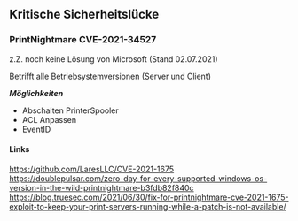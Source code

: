 ## Kritische Sicherheitslücke
### PrintNightmare CVE-2021-34527

z.Z. noch keine Lösung von Microsoft (Stand 02.07.2021)

Betrifft alle Betriebsystemversionen (Server und Client)

***Möglichkeiten***

* Abschalten PrinterSpooler
* ACL Anpassen
* EventID


#### Links
<https://github.com/LaresLLC/CVE-2021-1675>  
<https://doublepulsar.com/zero-day-for-every-supported-windows-os-version-in-the-wild-printnightmare-b3fdb82f840c>  
<https://blog.truesec.com/2021/06/30/fix-for-printnightmare-cve-2021-1675-exploit-to-keep-your-print-servers-running-while-a-patch-is-not-available/>  
